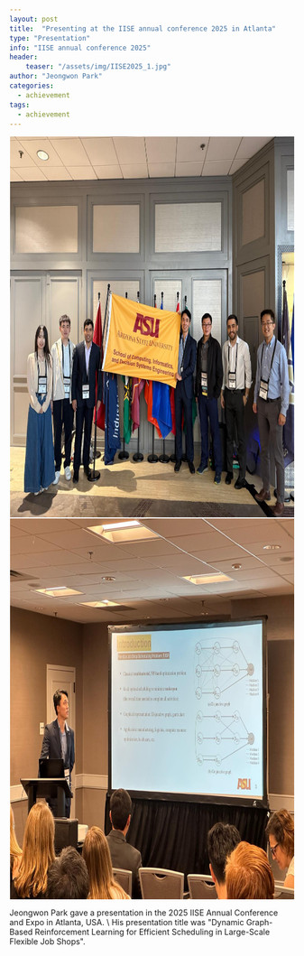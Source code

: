 ```yaml
---
layout: post
title:  "Presenting at the IISE annual conference 2025 in Atlanta"
type: "Presentation"
info: "IISE annual conference 2025"
header:
    teaser: "/assets/img/IISE2025_1.jpg"
author: "Jeongwon Park"
categories:
  - achievement
tags:
  - achievement
---
```

<img align="center" width="900" height="675" style="border: 1px solid white" src="/../assets/img/IISE2025_1.jpg">
<img align="center" width="900" height="675" style="border: 1px solid white" src="/../assets/img/IISE2025_2.jpg"> 

Jeongwon Park gave a presentation in the 2025 IISE Annual Conference and Expo in Atlanta, USA. \\
His presentation title was "Dynamic Graph-Based Reinforcement Learning for Efficient Scheduling in Large-Scale Flexible Job Shops".
